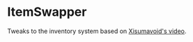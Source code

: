# ItemSwapper

Tweaks to the inventory system based on [Xisumavoid's video](https://www.youtube.com/watch?v=A6DvnFCW5FY).
